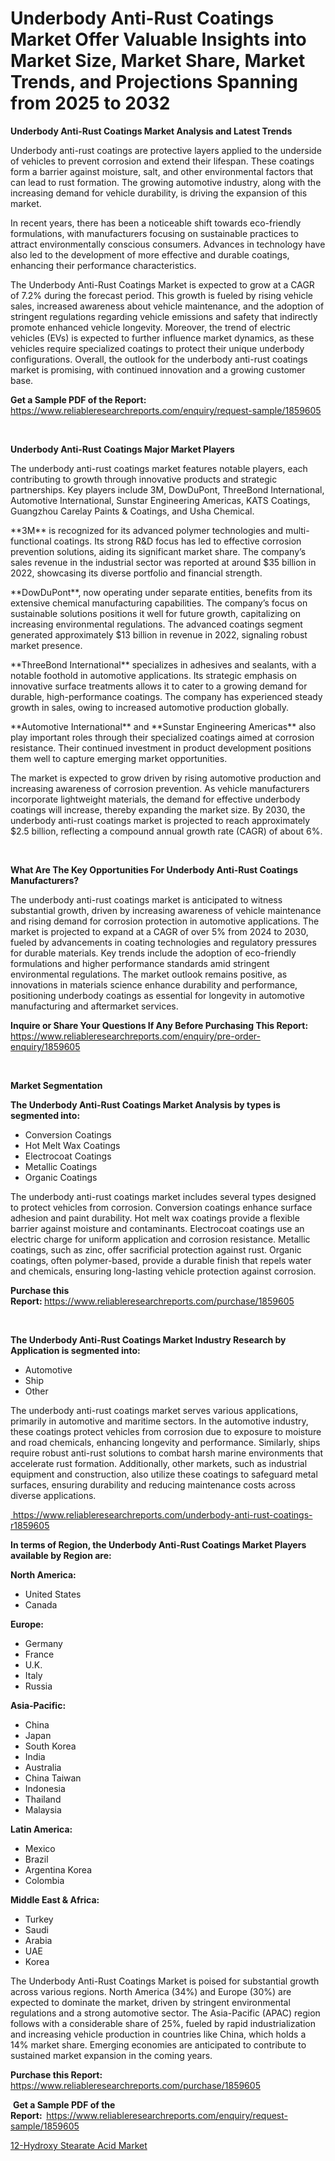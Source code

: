 <p><h1>Underbody Anti-Rust Coatings Market Offer Valuable Insights into Market Size, Market Share, Market Trends, and Projections Spanning from 2025 to 2032</h1></p><p><strong>Underbody Anti-Rust Coatings Market Analysis and Latest Trends</strong></p>
<p><p>Underbody anti-rust coatings are protective layers applied to the underside of vehicles to prevent corrosion and extend their lifespan. These coatings form a barrier against moisture, salt, and other environmental factors that can lead to rust formation. The growing automotive industry, along with the increasing demand for vehicle durability, is driving the expansion of this market.</p><p>In recent years, there has been a noticeable shift towards eco-friendly formulations, with manufacturers focusing on sustainable practices to attract environmentally conscious consumers. Advances in technology have also led to the development of more effective and durable coatings, enhancing their performance characteristics. </p><p>The Underbody Anti-Rust Coatings Market is expected to grow at a CAGR of 7.2% during the forecast period. This growth is fueled by rising vehicle sales, increased awareness about vehicle maintenance, and the adoption of stringent regulations regarding vehicle emissions and safety that indirectly promote enhanced vehicle longevity. Moreover, the trend of electric vehicles (EVs) is expected to further influence market dynamics, as these vehicles require specialized coatings to protect their unique underbody configurations. Overall, the outlook for the underbody anti-rust coatings market is promising, with continued innovation and a growing customer base.</p></p>
<p><strong>Get a Sample PDF of the Report:&nbsp;</strong> <a href="https://www.reliableresearchreports.com/enquiry/request-sample/1859605?utm_campaign=2227&utm_medium=2&utm_source=Github&utm_content=ia&utm_term=03022025&utm_id=underbody-anti-rust-coatings">https://www.reliableresearchreports.com/enquiry/request-sample/1859605</a></p>
<p>&nbsp;</p>
<p><strong>Underbody Anti-Rust Coatings Major Market Players</strong></p>
<p><p>The underbody anti-rust coatings market features notable players, each contributing to growth through innovative products and strategic partnerships. Key players include 3M, DowDuPont, ThreeBond International, Automotive International, Sunstar Engineering Americas, KATS Coatings, Guangzhou Carelay Paints & Coatings, and Usha Chemical.</p><p>**3M** is recognized for its advanced polymer technologies and multi-functional coatings. Its strong R&D focus has led to effective corrosion prevention solutions, aiding its significant market share. The company’s sales revenue in the industrial sector was reported at around $35 billion in 2022, showcasing its diverse portfolio and financial strength.</p><p>**DowDuPont**, now operating under separate entities, benefits from its extensive chemical manufacturing capabilities. The company’s focus on sustainable solutions positions it well for future growth, capitalizing on increasing environmental regulations. The advanced coatings segment generated approximately $13 billion in revenue in 2022, signaling robust market presence.</p><p>**ThreeBond International** specializes in adhesives and sealants, with a notable foothold in automotive applications. Its strategic emphasis on innovative surface treatments allows it to cater to a growing demand for durable, high-performance coatings. The company has experienced steady growth in sales, owing to increased automotive production globally.</p><p>**Automotive International** and **Sunstar Engineering Americas** also play important roles through their specialized coatings aimed at corrosion resistance. Their continued investment in product development positions them well to capture emerging market opportunities.</p><p>The market is expected to grow driven by rising automotive production and increasing awareness of corrosion prevention. As vehicle manufacturers incorporate lightweight materials, the demand for effective underbody coatings will increase, thereby expanding the market size. By 2030, the underbody anti-rust coatings market is projected to reach approximately $2.5 billion, reflecting a compound annual growth rate (CAGR) of about 6%.</p></p>
<p>&nbsp;</p>
<p><strong>What Are The Key Opportunities For Underbody Anti-Rust Coatings Manufacturers?</strong></p>
<p><p>The underbody anti-rust coatings market is anticipated to witness substantial growth, driven by increasing awareness of vehicle maintenance and rising demand for corrosion protection in automotive applications. The market is projected to expand at a CAGR of over 5% from 2024 to 2030, fueled by advancements in coating technologies and regulatory pressures for durable materials. Key trends include the adoption of eco-friendly formulations and higher performance standards amid stringent environmental regulations. The market outlook remains positive, as innovations in materials science enhance durability and performance, positioning underbody coatings as essential for longevity in automotive manufacturing and aftermarket services.</p></p>
<p><strong>Inquire or Share Your Questions If Any Before Purchasing This Report:</strong> <a href="https://www.reliableresearchreports.com/enquiry/pre-order-enquiry/1859605?utm_campaign=2227&utm_medium=2&utm_source=Github&utm_content=ia&utm_term=03022025&utm_id=underbody-anti-rust-coatings">https://www.reliableresearchreports.com/enquiry/pre-order-enquiry/1859605</a></p>
<p>&nbsp;</p>
<p><strong>Market Segmentation</strong></p>
<p><strong>The Underbody Anti-Rust Coatings Market Analysis by types is segmented into:</strong></p>
<p><ul><li>Conversion Coatings</li><li>Hot Melt Wax Coatings</li><li>Electrocoat Coatings</li><li>Metallic Coatings</li><li>Organic Coatings</li></ul></p>
<p><p>The underbody anti-rust coatings market includes several types designed to protect vehicles from corrosion. Conversion coatings enhance surface adhesion and paint durability. Hot melt wax coatings provide a flexible barrier against moisture and contaminants. Electrocoat coatings use an electric charge for uniform application and corrosion resistance. Metallic coatings, such as zinc, offer sacrificial protection against rust. Organic coatings, often polymer-based, provide a durable finish that repels water and chemicals, ensuring long-lasting vehicle protection against corrosion.</p></p>
<p><strong>Purchase this Report:&nbsp;</strong><a href="https://www.reliableresearchreports.com/purchase/1859605?utm_campaign=2227&utm_medium=2&utm_source=Github&utm_content=ia&utm_term=03022025&utm_id=underbody-anti-rust-coatings">https://www.reliableresearchreports.com/purchase/1859605</a></p>
<p>&nbsp;</p>
<p><strong>The Underbody Anti-Rust Coatings Market Industry Research by Application is segmented into:</strong></p>
<p><ul><li>Automotive</li><li>Ship</li><li>Other</li></ul></p>
<p><p>The underbody anti-rust coatings market serves various applications, primarily in automotive and maritime sectors. In the automotive industry, these coatings protect vehicles from corrosion due to exposure to moisture and road chemicals, enhancing longevity and performance. Similarly, ships require robust anti-rust solutions to combat harsh marine environments that accelerate rust formation. Additionally, other markets, such as industrial equipment and construction, also utilize these coatings to safeguard metal surfaces, ensuring durability and reducing maintenance costs across diverse applications.</p></p>
<p><a href="https://www.reliableresearchreports.com/underbody-anti-rust-coatings-r1859605?utm_campaign=2227&utm_medium=2&utm_source=Github&utm_content=ia&utm_term=03022025&utm_id=underbody-anti-rust-coatings">&nbsp;https://www.reliableresearchreports.com/underbody-anti-rust-coatings-r1859605</a></p>
<p><strong>In terms of Region, the Underbody Anti-Rust Coatings Market Players available by Region are:</strong></p>
<p>
    <p> <strong> North America: </strong>
        <ul>
            <li>United States</li>
            <li>Canada</li>
        </ul>
        </p> 
    <p> <strong> Europe: </strong>
        <ul>
            <li>Germany</li>
            <li>France</li>
            <li>U.K.</li>
            <li>Italy</li>
            <li>Russia</li>
        </ul>
        </p> 
    <p> <strong> Asia-Pacific: </strong>
        <ul>
            <li>China</li>
            <li>Japan</li>
            <li>South Korea</li>
            <li>India</li>
            <li>Australia</li>
            <li>China Taiwan</li>
            <li>Indonesia</li>
            <li>Thailand</li>
            <li>Malaysia</li>
        </ul>
        </p> 
    <p> <strong> Latin America: </strong>
        <ul>
            <li>Mexico</li>
            <li>Brazil</li>
            <li>Argentina Korea</li>
            <li>Colombia</li>
        </ul>
        </p> 
    <p> <strong> Middle East & Africa: </strong>
        <ul>
            <li>Turkey</li>
            <li>Saudi</li>
            <li>Arabia</li>
            <li>UAE</li>
            <li>Korea</li>
        </ul>
    </p>
    </p>
<p><p>The Underbody Anti-Rust Coatings Market is poised for substantial growth across various regions. North America (34%) and Europe (30%) are expected to dominate the market, driven by stringent environmental regulations and a strong automotive sector. The Asia-Pacific (APAC) region follows with a considerable share of 25%, fueled by rapid industrialization and increasing vehicle production in countries like China, which holds a 14% market share. Emerging economies are anticipated to contribute to sustained market expansion in the coming years.</p></p>
<p><strong>Purchase this Report: </strong><a href="https://www.reliableresearchreports.com/purchase/1859605?utm_campaign=2227&utm_medium=2&utm_source=Github&utm_content=ia&utm_term=03022025&utm_id=underbody-anti-rust-coatings">https://www.reliableresearchreports.com/purchase/1859605</a></p>
<p>&nbsp;<strong>Get a Sample PDF of the Report:&nbsp;&nbsp;</strong><a href="https://www.reliableresearchreports.com/enquiry/request-sample/1859605?utm_campaign=2227&utm_medium=2&utm_source=Github&utm_content=ia&utm_term=03022025&utm_id=underbody-anti-rust-coatings">https://www.reliableresearchreports.com/enquiry/request-sample/1859605</a></p>
<p><strong></strong></p>
<p><p><a href="https://github.com/tambraunrue691969/Market-Research-Report-List-1/blob/main/12-hydroxy-stearate-acid-market.md?utm_campaign=2227&utm_medium=2&utm_source=Github&utm_content=ia&utm_term=03022025&utm_id=underbody-anti-rust-coatings">12-Hydroxy Stearate Acid Market</a></p></p>